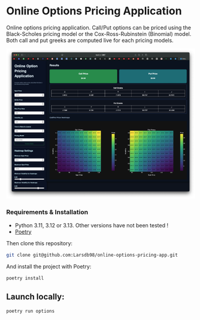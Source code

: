 # Online Options Pricing Application

Online options pricing application. Call/Put options can be priced using the Black-Scholes pricing model or the Cox-Ross-Rubinstein (Binomial) model. Both call and put greeks are computed live for each pricing models.

![](ressources/options_pricing_app.png)

### Requirements & Installation

- Python 3.11, 3.12 or 3.13. Other versions have not been tested !
- [Poetry](https://python-poetry.org/docs/)

Then clone this repository:
```bash
git clone git@github.com:Larsdb98/online-options-pricing-app.git
```

And install the project with Poetry:
```bash
poetry install
```

## Launch locally:

```bash
poetry run options
```
